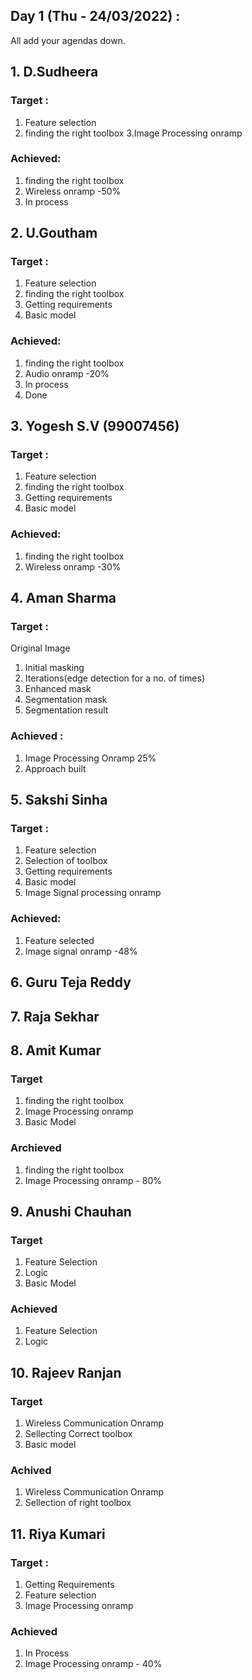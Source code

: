 ## Day 1 (Thu - 24/03/2022) :

All add your agendas down.

## 1. D.Sudheera
### Target :
 1. Feature selection
 2. finding the right toolbox
 3.Image Processing onramp
 
 ### Achieved:
 1. finding the right toolbox
 2. Wireless onramp -50%
 3. In process
 
## 2. U.Goutham
### Target :
 1. Feature selection
 2. finding the right toolbox
 3. Getting requirements
 4. Basic model
 
 ### Achieved:
 1. finding the right toolbox
 2. Audio onramp -20%
 3. In process
 4. Done

## 3. Yogesh S.V (99007456)
### Target :
 1. Feature selection
 2. finding the right toolbox
 3. Getting requirements
 4. Basic model
 
 ### Achieved:
 1. finding the right toolbox
 2. Wireless onramp -30%

## 4. Aman Sharma
### Target :
Original Image
 1. Initial masking
 2.	Iterations(edge detection for a no. of times)
 3.	Enhanced mask
 4.	Segmentation mask
 5.	Segmentation result

### Achieved : 
 1. Image Processing Onramp 25%
 2. Approach built

## 5. Sakshi Sinha 
### Target :
 1. Feature selection
 2. Selection of toolbox
 3. Getting requirements
 4. Basic model
 5. Image Signal processing onramp
 
### Achieved:
 1. Feature selected
 2. Image signal onramp -48%

## 6. Guru Teja Reddy

## 7. Raja Sekhar 

## 8. Amit Kumar
### Target
1. finding the right toolbox
2. Image Processing onramp
3. Basic Model

### Archieved
1. finding the right toolbox
2. Image Processing onramp - 80%

## 9. Anushi Chauhan 
### Target
1. Feature Selection
2. Logic
3. Basic Model

### Achieved
1. Feature Selection
2. Logic

## 10. Rajeev Ranjan
### Target
1. Wireless Communication Onramp
2. Sellecting Correct toolbox
3. Basic model 

### Achived
1. Wireless Communication Onramp
2. Sellection of right toolbox

## 11. Riya Kumari
### Target :
1. Getting Requirements
2. Feature selection
3. Image Processing onramp

### Achieved
1. In Process
2. Image Processing onramp - 40%



